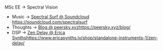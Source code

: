 MSc EE -> Spectral Vision
+ Music -> [Spectral Surf @ Soundcloud ](https://soundcloud.com/spectralsurf)https://soundcloud.com/spectralsurf
+ Thoughts -> [Blog @ peersky.xyz](https://peersky.xyz/blog/)https://peersky.xyz/blog/
+ DSP ->  [Zen Delay @ Erica Synths](https://www.ericasynths.lv/shop/standalone-instruments-1/zen-delay/)https://www.ericasynths.lv/shop/standalone-instruments-1/zen-delay/
